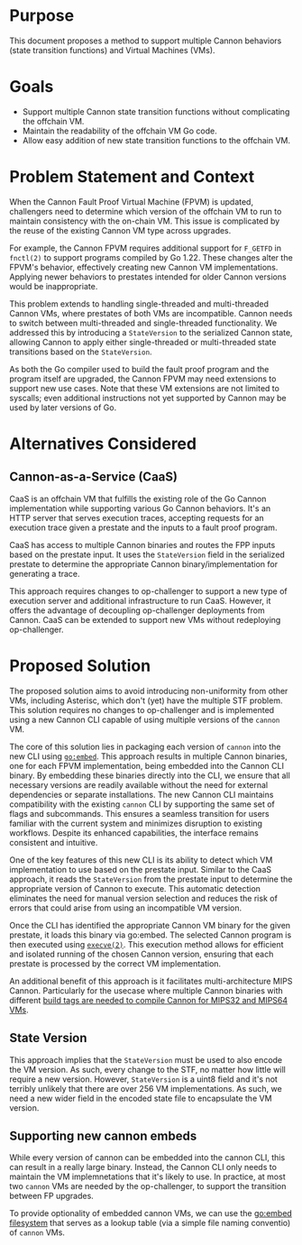 # Purpose

This document proposes a method to support multiple Cannon behaviors (state transition functions) and Virtual Machines (VMs).

# Goals

- Support multiple Cannon state transition functions without complicating the offchain VM.
- Maintain the readability of the offchain VM Go code.
- Allow easy addition of new state transition functions to the offchain VM.

# Problem Statement and Context

When the Cannon Fault Proof Virtual Machine (FPVM) is updated, challengers need to determine which version of the offchain VM to run to maintain consistency with the on-chain VM. This issue is complicated by the reuse of the existing Cannon VM type across upgrades.

For example, the Cannon FPVM requires additional support for `F_GETFD` in `fnctl(2)` to support programs compiled by Go 1.22. These changes alter the FPVM's behavior, effectively creating new Cannon VM implementations. Applying newer behaviors to prestates intended for older Cannon versions would be inappropriate.

This problem extends to handling single-threaded and multi-threaded Cannon VMs, where prestates of both VMs are incompatible. Cannon needs to switch between multi-threaded and single-threaded functionality. We addressed this by introducing a `StateVersion` to the serialized Cannon state, allowing Cannon to apply either single-threaded or multi-threaded state transitions based on the `StateVersion`.

As both the Go compiler used to build the fault proof program and the program itself are upgraded, the Cannon FPVM may need extensions to support new use cases. Note that these VM extensions are not limited to syscalls; even additional instructions not yet supported by Cannon may be used by later versions of Go.

# Alternatives Considered

## Cannon-as-a-Service (CaaS)

CaaS is an offchain VM that fulfills the existing role of the Go Cannon implementation while supporting various Go Cannon behaviors. It's an HTTP server that serves execution traces, accepting requests for an execution trace given a prestate and the inputs to a fault proof program.

CaaS has access to multiple Cannon binaries and routes the FPP inputs based on the prestate input. It uses the `StateVersion` field in the serialized prestate to determine the appropriate Cannon binary/implementation for generating a trace.

This approach requires changes to op-challenger to support a new type of execution server and additional infrastructure to run CaaS. However, it offers the advantage of decoupling op-challenger deployments from Cannon. CaaS can be extended to support new VMs without redeploying op-challenger.

# Proposed Solution

The proposed solution aims to avoid introducing non-uniformity from other VMs, including Asterisc, which don't (yet) have the multiple STF problem.
This solution requires no changes to op-challenger and is implemented using a new Cannon CLI capable of using multiple versions of the `cannon` VM.

The core of this solution lies in packaging each version of `cannon` into the new CLI using [`go:embed`](https://pkg.go.dev/embed).
This approach results in multiple Cannon binaries, one for each FPVM implementation, being embedded into the Cannon CLI binary.
By embedding these binaries directly into the CLI, we ensure that all necessary versions are readily available without the need for external dependencies or separate installations.
The new Cannon CLI maintains compatibility with the existing `cannon` CLI by supporting the same set of flags and subcommands.
This ensures a seamless transition for users familiar with the current system and minimizes disruption to existing workflows. Despite its enhanced capabilities, the interface remains consistent and intuitive.

One of the key features of this new CLI is its ability to detect which VM implementation to use based on the prestate input.
Similar to the CaaS approach, it reads the `StateVersion` from the prestate input to determine the appropriate version of Cannon to execute.
This automatic detection eliminates the need for manual version selection and reduces the risk of errors that could arise from using an incompatible VM version.

Once the CLI has identified the appropriate Cannon VM binary for the given prestate, it loads this binary via go:embed.
The selected Cannon program is then executed using [`execve(2)`](https://man7.org/linux/man-pages/man2/execve.2.html).
This execution method allows for efficient and isolated running of the chosen Cannon version, ensuring that each prestate is processed by the correct VM implementation.

An additional benefit of this approach is it facilitates multi-architecture MIPS Cannon. Particularly for the usecase where multiple Cannon binaries with different [build tags are needed to compile Cannon for MIPS32 and MIPS64 VMs](https://github.com/ethereum-optimism/optimism/pull/12029).

## State Version

This approach implies that the `StateVersion` must be used to also encode the VM version. As such, every change to the STF, no matter how little will require a new version.
However, `StateVersion` is a uint8 field and it's not terribly unlikely that there are over 256 VM implementations. 
As such, we need a new wider field in the encoded state file to encapsulate the VM version.

## Supporting new cannon embeds 

While every version of cannon can be embedded into the cannon CLI, this can result in a really large binary.
Instead, the Cannon CLI only needs to maintain the VM implemnetations that it's likely to use.
In practice, at most two `cannon` VMs are needed by the op-challenger, to support the transition between FP upgrades.

To provide optionality of embedded cannon VMs, we can use the [go:embed filesystem](https://pkg.go.dev/embed#hdr-File_Systems) that serves as a lookup table (via a simple file naming conventio) of `cannon` VMs.
